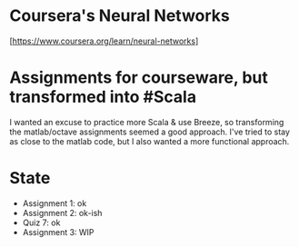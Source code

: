 # Coursera's Neural Networks
[https://www.coursera.org/learn/neural-networks]

# Assignments for courseware, but transformed into #Scala
I wanted an excuse to practice more Scala & use Breeze, so transforming the matlab/octave assignments seemed a good approach.
I've tried to stay as close to the matlab code, but I also wanted a more functional approach.

# State

- Assignment 1: ok
- Assignment 2: ok-ish
- Quiz 7: ok
- Assignment 3: WIP